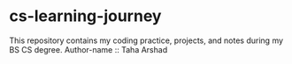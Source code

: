 # cs-learning-journey
This repository contains my coding practice, projects, and notes during my BS CS degree.
Author-name :: Taha Arshad
